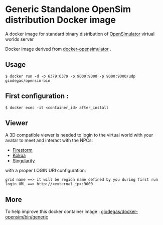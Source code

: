 # Generic Standalone OpenSim distribution Docker image

A docker image for standard binary distribution of [OpenSimulator](http://opensimulator.org) virtual worlds server

Docker image derived from [docker-opensimulator](http://github.com/QuantumObject/docker-opensimulator) .

## Usage

    $ docker run -d -p 6379:6379 -p 9000:9000 -p 9000:9000/udp giodegas/opensim-bin

## First configuration :
    $ docker exec -it <container_id> after_install

## Viewer

A 3D compatible viewer is needed to login to the virtual world with your avatar to meet and interact with the NPCs:

* [Firestorm](http://www.firestormviewer.org)
* [Kokua](http://wiki.kokuaviewer.org/wiki/Kokua/Downloads) 
* [Singularity](http://www.singularityviewer.org/) 

with a proper LOGIN URI configuration:

    grid name ==> it will be region name defined by you during first run
    login URL ==> http://<external_ip>:9000

## More
To help improve this docker container image : [giodegas/docker-opensim/bin/generic](http://github.com/giodegas/docker-opensim/tree/master/bin/generic)
